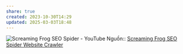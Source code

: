 ```yaml
---
share: true
created: 2023-10-30T14:29
updated: 2025-03-03T18:48
---
```

![Screaming Frog SEO Spider - YouTube](https://youtu.be/Rm_hziAo14A)
Nguồn:: [Screaming Frog SEO Spider Website Crawler](https://www.screamingfrog.co.uk/seo-spider/#spider-features)